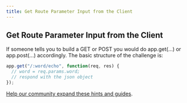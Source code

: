```yaml
---
title: Get Route Parameter Input from the Client
---
```

## Get Route Parameter Input from the Client

<!-- The article goes here, in GitHub-flavored Markdown. Feel free to add YouTube videos, images, and CodePen/JSBin embeds  -->

If someone tells you to build a GET or POST you would do app.get(...) or app.post(...) accordingly. The basic structure of the challenge is:

```javascript
app.get("/:word/echo", function(req, res) {
  // word = req.params.word;
  // respond with the json object
});
```





<a href='https://github.com/freecodecamp/guides/tree/master/src/pages/certifications/apis-and-microservices/basic-node-and-express/get-route-parameter-input-from-the-client/index.md' target='_blank' rel='nofollow'>Help our community expand these hints and guides</a>.
